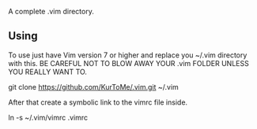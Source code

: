A complete .vim directory.

Using
-----
To use just have Vim version  7 or higher and replace you ~/.vim directory with this. BE CAREFUL NOT TO BLOW AWAY YOUR .vim FOLDER UNLESS YOU REALLY WANT TO.

  git clone https://github.com/KurToMe/.vim.git ~/.vim


After that create a symbolic link to the vimrc file inside.

  ln -s ~/.vim/vimrc .vimrc
